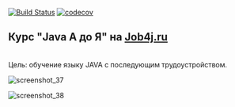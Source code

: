 [![Build Status](https://travis-ci.org/andreiHi/hincuA.svg?branch=master)](https://travis-ci.org/andreiHi/hincuA)
[![codecov](https://codecov.io/gh/andreiHi/hincuA/branch/master/graph/badge.svg)](https://codecov.io/gh/andreiHi/hincuA)
<p><h2>Курс "Java A до Я" на <a href="http://job4j.ru">Job4j.ru</a></h2><br>
Цель: обучение языку JAVA с последующим трудоустройством.<br>

![screenshot_37](https://user-images.githubusercontent.com/29897507/37433489-cda7bd9a-27e4-11e8-89a7-17f4312cf94d.png)

![screenshot_38](https://user-images.githubusercontent.com/29897507/37433511-de3aec68-27e4-11e8-86d3-662b5e24f2e6.png)
